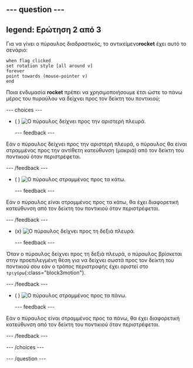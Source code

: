 --- question ---
---
legend: Ερώτηση 2 από 3
---

Για να γίνει ο πύραυλος διαδραστικός, το αντικείμενο**rocket** έχει αυτό το σενάριο:

```blocks3
when flag clicked
set rotation style [all around v]
forever
point towards (mouse-pointer v)
end
```

Ποια ενδυμασία **rocket** πρέπει να χρησιμοποιήσουμε έτσι ώστε το πάνω μέρος του πυραύλου να δείχνει προς τον δείκτη του ποντικιού;

--- choices ---

- ( ) ![Ο πύραυλος δείχνει προς την αριστερή πλευρά.](images/rocket_left.png)

  --- feedback ---

Εάν ο πύραυλος δείχνει προς την αριστερή πλευρά, ο πύραυλος θα είναι στραμμένος προς την αντίθετη κατεύθυνση (μακριά) από τον δείκτη του ποντικιού όταν περιστρέφεται.

  --- /feedback ---

- ( ) ![Ο πύραυλος στραμμένος προς τα κάτω.](images/rocket_down.png)

  --- feedback ---

Εάν ο πύραυλος είναι στραμμένος προς τα κάτω, θα έχει διαφορετική κατεύθυνση από τον δείκτη του ποντικιού όταν περιστρέφεται.

  --- /feedback ---

- (x) ![Ο πύραυλος δείχνει προς τη δεξιά πλευρά.](images/rocket_right.png)

  --- feedback ---

Όταν ο πύραυλος δείχνει προς τη δεξιά πλευρά, ο πύραυλος βρίσκεται στην προεπιλεγμένη θέση για να δείχνει σωστά προς τον δείκτη του ποντικιού σου εάν ο τρόπος περιστροφής έχει οριστεί στο `τριγύρω`{:class="block3motion"}.

  --- /feedback ---

- ( ) ![Ο πύραυλος στραμμένος προς τα πάνω.](images/rocket_up.png)

  --- feedback ---

Εάν ο πύραυλος είναι στραμμένος προς τα πάνω, θα έχει διαφορετική κατεύθυνση από τον δείκτη του ποντικιού όταν περιστρέφεται.

  --- /feedback ---

--- /choices ---

--- /question ---
